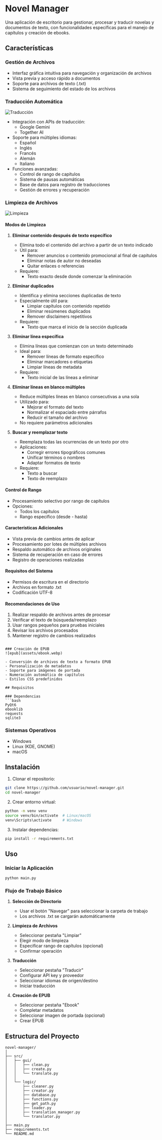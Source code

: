 # Novel Manager

Una aplicación de escritorio para gestionar, procesar y traducir novelas y documentos de texto, con funcionalidades específicas para el manejo de capítulos y creación de ebooks.

## Características

### Gestión de Archivos
- Interfaz gráfica intuitiva para navegación y organización de archivos
- Vista previa y acceso rápido a documentos
- Soporte para archivos de texto (.txt)
- Sistema de seguimiento del estado de los archivos

### Traducción Automática
![Traducción](assets/translate.webp)

- Integración con APIs de traducción:
  - Google Gemini
  - Together AI
- Soporte para múltiples idiomas:
  - Español
  - Inglés
  - Francés
  - Alemán
  - Italiano
- Funciones avanzadas:
  - Control de rango de capítulos
  - Sistema de pausas automáticas
  - Base de datos para registro de traducciones
  - Gestión de errores y recuperación

### Limpieza de Archivos
![Limpieza](assets/clean.webp)

#### Modos de Limpieza

1. **Eliminar contenido después de texto específico**
   - Elimina todo el contenido del archivo a partir de un texto indicado
   - Útil para:
     - Remover anuncios o contenido promocional al final de capítulos
     - Eliminar notas de autor no deseadas
     - Quitar enlaces o referencias
   - Requiere:
     - Texto exacto desde donde comenzar la eliminación

2. **Eliminar duplicados**
   - Identifica y elimina secciones duplicadas de texto
   - Especialmente útil para:
     - Limpiar capítulos con contenido repetido
     - Eliminar resúmenes duplicados
     - Remover disclaimers repetitivos
   - Requiere:
     - Texto que marca el inicio de la sección duplicada

3. **Eliminar línea específica**
   - Elimina líneas que comienzan con un texto determinado
   - Ideal para:
     - Remover líneas de formato específico
     - Eliminar marcadores o etiquetas
     - Limpiar líneas de metadata
   - Requiere:
     - Texto inicial de las líneas a eliminar

4. **Eliminar líneas en blanco múltiples**
   - Reduce múltiples líneas en blanco consecutivas a una sola
   - Utilizado para:
     - Mejorar el formato del texto
     - Normalizar el espaciado entre párrafos
     - Reducir el tamaño del archivo
   - No requiere parámetros adicionales

5. **Buscar y reemplazar texto**
   - Reemplaza todas las ocurrencias de un texto por otro
   - Aplicaciones:
     - Corregir errores tipográficos comunes
     - Unificar términos o nombres
     - Adaptar formatos de texto
   - Requiere:
     - Texto a buscar
     - Texto de reemplazo

#### Control de Rango
- Procesamiento selectivo por rango de capítulos
- Opciones:
  - Todos los capítulos
  - Rango específico (desde - hasta)

#### Características Adicionales
- Vista previa de cambios antes de aplicar
- Procesamiento por lotes de múltiples archivos
- Respaldo automático de archivos originales
- Sistema de recuperación en caso de errores
- Registro de operaciones realizadas

#### Requisitos del Sistema
- Permisos de escritura en el directorio
- Archivos en formato .txt
- Codificación UTF-8

#### Recomendaciones de Uso
1. Realizar respaldo de archivos antes de procesar
2. Verificar el texto de búsqueda/reemplazo
3. Usar rangos pequeños para pruebas iniciales
4. Revisar los archivos procesados
5. Mantener registro de cambios realizados
```

### Creación de EPUB
![epub](assets/ebook.webp)

- Conversión de archivos de texto a formato EPUB
- Personalización de metadatos
- Soporte para imágenes de portada
- Numeración automática de capítulos
- Estilos CSS predefinidos

## Requisitos

### Dependencias
```bash
PyQt6
ebooklib
requests
sqlite3
```

### Sistemas Operativos
- Windows
- Linux (KDE, GNOME)
- macOS

## Instalación

1. Clonar el repositorio:
```bash
git clone https://github.com/usuario/novel-manager.git
cd novel-manager
```

2. Crear entorno virtual:
```bash
python -m venv venv
source venv/bin/activate  # Linux/macOS
venv\Scripts\activate     # Windows
```

3. Instalar dependencias:
```bash
pip install -r requirements.txt
```

## Uso

### Iniciar la Aplicación
```bash
python main.py
```

### Flujo de Trabajo Básico

1. **Selección de Directorio**
   - Usar el botón "Navegar" para seleccionar la carpeta de trabajo
   - Los archivos .txt se cargarán automáticamente

2. **Limpieza de Archivos**
   - Seleccionar pestaña "Limpiar"
   - Elegir modo de limpieza
   - Especificar rango de capítulos (opcional)
   - Confirmar operación

3. **Traducción**
   - Seleccionar pestaña "Traducir"
   - Configurar API key y proveedor
   - Seleccionar idiomas de origen/destino
   - Iniciar traducción

4. **Creación de EPUB**
   - Seleccionar pestaña "Ebook"
   - Completar metadatos
   - Seleccionar imagen de portada (opcional)
   - Crear EPUB

## Estructura del Proyecto

```
novel-manager/
│
├── src/
│   ├── gui/
│   │   ├── clean.py
│   │   ├── create.py
│   │   └── translate.py
│   │
│   └── logic/
│       ├── cleaner.py
│       ├── creator.py
│       ├── database.py
│       ├── functions.py
│       ├── get_path.py
│       ├── loader.py
│       ├── translation_manager.py
│       └── translator.py
│
├── main.py
├── requirements.txt
└── README.md
```
